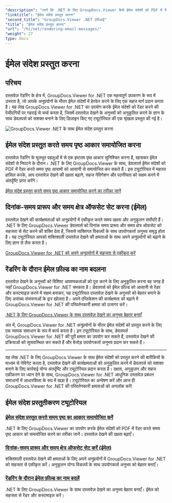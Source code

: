 ```yaml
---
"description": "जानें कि .NET के लिए GroupDocs.Viewer कैसे ईमेल संदेशों को PDF में रेंडर करना आसान बनाता है। पेज का आकार समायोजित करना, DateTime फ़ॉर्मेट सेट करना और फ़ील्ड का नाम कुशलतापूर्वक बदलना सीखें।"
"linktitle": "ईमेल संदेश प्रस्तुत करना"
"second_title": "GroupDocs.Viewer .NET एपीआई"
"title": "ईमेल संदेश प्रस्तुत करना"
"url": "/hi/net/rendering-email-messages/"
"weight": 27
type: docs
---
```

# ईमेल संदेश प्रस्तुत करना

## परिचय

दस्तावेज़ रेंडरिंग के क्षेत्र में, GroupDocs.Viewer for .NET एक महत्वपूर्ण उपकरण के रूप में उभरता है, जो आपके अनुप्रयोगों के भीतर ईमेल संदेशों में हेरफेर करने के लिए एक सहज मार्ग प्रदान करता है। यह लेख GroupDocs.Viewer for .NET का उपयोग करके ईमेल संदेशों को रेंडर करने की पेचीदगियों पर गहराई से चर्चा करता है, जिसमें दस्तावेज़ देखने के अनुभवों को अनुकूलित करने के ज्ञान के साथ डेवलपर्स को सशक्त बनाने के लिए डिज़ाइन किए गए ट्यूटोरियल की एक श्रृंखला प्रस्तुत की गई है।

![GroupDocs.Viewer .NET के साथ ईमेल संदेश प्रस्तुत करना](/viewer/rendering-email-messages/image.png)

## ईमेल संदेश प्रस्तुत करते समय पृष्ठ आकार समायोजित करना

दस्तावेज़ रेंडरिंग के मूलभूत पहलुओं में से एक इष्टतम पृष्ठ आकार सुनिश्चित करना है, खासकर ईमेल संदेशों से निपटने के दौरान। .NET के लिए GroupDocs.Viewer के साथ, डेवलपर्स ईमेल संदेशों को PDF में रेंडर करते समय पृष्ठ आयामों को आसानी से समायोजित कर सकते हैं। इस ट्यूटोरियल में महारत हासिल करके, आप दस्तावेज़ देखने की दक्षता बढ़ाने, सहज नेविगेशन और पठनीयता को सक्षम करने में अंतर्दृष्टि प्राप्त करेंगे।

[ईमेल संदेश प्रस्तुत करते समय पृष्ठ आकार समायोजित करने का तरीका जानें](./adjust-page-size-email/)

## दिनांक-समय प्रारूप और समय क्षेत्र ऑफसेट सेट करना (ईमेल)

दस्तावेज़ देखने की कार्यक्षमताओं को अनुप्रयोगों में एकीकृत करते समय दक्षता और अनुकूलन सर्वोपरि हैं। .NET के लिए GroupDocs.Viewer डेवलपर्स को दिनांक समय प्रारूप और समय क्षेत्र ऑफसेट को सहजता से सेट करने की शक्ति देता है, जिससे व्यक्तिगत विकल्पों के साथ उपयोगकर्ता अनुभव समृद्ध होता है। यह ट्यूटोरियल आपको शक्तिशाली दस्तावेज़ देखने की क्षमताओं के साथ अपने अनुप्रयोगों को बढ़ाने के लिए ज्ञान से लैस करता है।

[GroupDocs.Viewer for .NET को अपने अनुप्रयोगों में सहजता से एकीकृत करें](./set-date-time-format-offset-email/)

## रेंडरिंग के दौरान ईमेल फ़ील्ड का नाम बदलना

दस्तावेज़ देखने के अनुभवों को विशिष्ट आवश्यकताओं को पूरा करने के लिए अनुकूलित करना वह जगह है जहाँ GroupDocs.Viewer for .NET चमकता है। डेवलपर्स को ईमेल फ़ील्ड को आसानी से रेंडर और कस्टमाइज़ करने में सक्षम बनाकर, यह ट्यूटोरियल दस्तावेज़ देखने के अनुभवों को बेहतर बनाने के लिए असंख्य संभावनाओं के द्वार खोलता है। अपने एप्लिकेशन की कार्यक्षमता को बढ़ाने में GroupDocs.Viewer for .NET की परिवर्तनकारी क्षमता को उजागर करें।

[.NET के लिए GroupDocs.Viewer के साथ दस्तावेज़ देखने का अनुभव बेहतर बनाएँ](./rename-email-fields/)

अंत में, GroupDocs.Viewer for .NET अनुप्रयोगों के भीतर ईमेल संदेशों को प्रस्तुत करने के लिए एक व्यापक समाधान के रूप में कार्य करता है। इन ट्यूटोरियल के साथ, डेवलपर्स GroupDocs.Viewer for .NET की पूरी क्षमता का उपयोग कर सकते हैं, दस्तावेज़ देखने की प्रक्रियाओं को सुव्यवस्थित कर सकते हैं और बेजोड़ उपयोगकर्ता अनुभव प्रदान कर सकते हैं।

--- 

यह लेख .NET के लिए GroupDocs.Viewer के साथ ईमेल संदेशों को प्रस्तुत करने की बारीकियों के माध्यम से नेविगेट करता है, दस्तावेज़ देखने की कार्यक्षमताओं को अनुकूलित करने में डेवलपर्स को सशक्त बनाने के लिए कार्रवाई योग्य अंतर्दृष्टि और ट्यूटोरियल प्रदान करता है। दक्षता, अनुकूलन और सहज एकीकरण पर ध्यान देने के साथ, GroupDocs.Viewer for .NET आधुनिक दस्तावेज़ प्रबंधन समाधानों में आधारशिला के रूप में खड़ा है। ट्यूटोरियल का अन्वेषण करें और आज ही GroupDocs.Viewer for .NET की परिवर्तनकारी क्षमताओं को अनलॉक करें!
## ईमेल संदेश प्रस्तुतीकरण ट्यूटोरियल
### [ईमेल संदेश प्रस्तुत करते समय पृष्ठ का आकार समायोजित करें](./adjust-page-size-email/)
.NET के लिए GroupDocs.Viewer का उपयोग करके ईमेल संदेशों को PDF में रेंडर करते समय पृष्ठ आकार को समायोजित करने का तरीका जानें। दस्तावेज़ देखने की दक्षता बढ़ाएँ।
### [दिनांक-समय प्रारूप और समय क्षेत्र ऑफसेट सेट करें (ईमेल)](./set-date-time-format-offset-email/)
शक्तिशाली दस्तावेज़ देखने की क्षमताओं के लिए अपने अनुप्रयोगों में GroupDocs.Viewer for .NET को सहजता से एकीकृत करें। अनुकूलन योग्य विकल्पों के साथ उपयोगकर्ता अनुभव को बेहतर बनाएँ।
### [रेंडरिंग के दौरान ईमेल फ़ील्ड का नाम बदलें](./rename-email-fields/)
.NET के लिए GroupDocs.Viewer के साथ दस्तावेज़ देखने का अनुभव बेहतर बनाएँ। ईमेल को सहजता से रेंडर और कस्टमाइज़ करें।